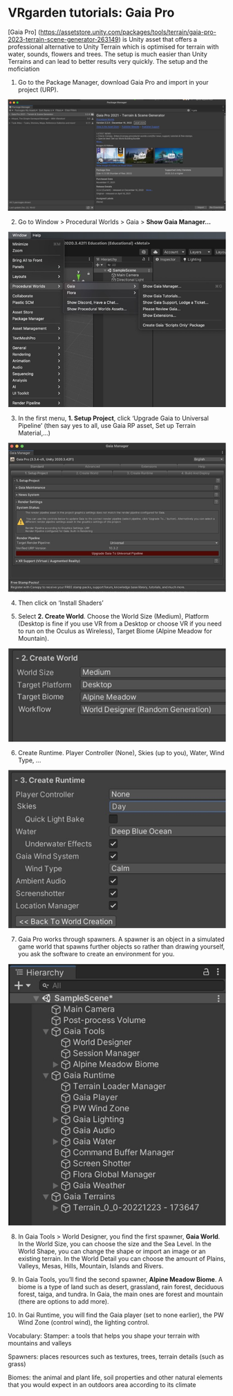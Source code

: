 # VRgarden tutorials: Gaia Pro

[Gaia Pro] (https://assetstore.unity.com/packages/tools/terrain/gaia-pro-2023-terrain-scene-generator-263149) is Unity asset that offers a professional alternative to Unity Terrain which is optimised for terrain with water, sounds, flowers and trees. The setup is much easier than Unity Terrains and can lead to better results very quickly. The setup and the moficiation

1. Go to the Package Manager, download Gaia Pro and import in your project (URP).

<p align="left"><img src="images/gaia01.jpg"/></p>

2. Go to Window &gt; Procedural Worlds &gt; Gaia &gt; <b>Show Gaia Manager...</b>

<p align="left"><img src="images/gaia02.jpg"/></p>

3. In the first menu, <b>1. Setup Project</b>, click ‘Upgrade Gaia to Universal Pipeline’ (then say yes to all, use Gaia RP asset, Set up Terrain Material,...)

<p align="left"><img src="images/gaia03.jpg"/></p>

4. Then click on ‘Install Shaders’

5. Select <b>2. Create World</b>. Choose the World Size (Medium), Platform (Desktop is fine if you use VR from a Desktop or choose VR if you need to run on the Oculus as Wireless), Target Biome (Alpine Meadow for Mountain).

<p align="left"><img src="images/gaia04.jpg"/></p>

6. Create Runtime. Player Controller (None), Skies (up to you), Water, Wind Type, …

<p align="left"><img src="images/gaia05.jpg"/></p>

7. Gaia Pro works through spawners. A spawner is an object in a simulated game world that spawns further objects so rather than drawing yourself, you ask the software to create an environment for you.

<p align="left"><img src="images/gaia06.jpg"/></p>

8. In Gaia Tools &gt; World Designer, you find the first spawner, <b>Gaia World</b>. In the World Size, you can choose the size and the Sea Level. In the World Shape, you can change the shape or import an image or an existing terrain. In the World Detail you can choose the amount of Plains, Valleys, Mesas, Hills, Mountain, Islands and Rivers.

9. In Gaia Tools, you’ll find the second spawner, <b>Alpine Meadow Biome</b>. A biome is a type of land such as desert, grassland, rain forest, deciduous forest, taiga, and tundra. In Gaia, the main ones are forest and mountain (there are options to add more).

10. In Gai Runtime, you will find the Gaia player (set to none earlier), the PW Wind Zone (control wind), the lighting control.

Vocabulary:
Stamper: a tools that helps you shape your terrain with mountains and valleys

Spawners: places resources such as textures, trees, terrain details (such as grass)

Biomes: the animal and plant life, soil properties and other natural elements that you would expect in an outdoors area according to its climate
